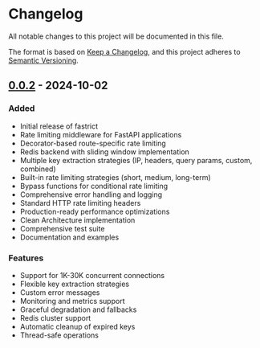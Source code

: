 # Changelog

All notable changes to this project will be documented in this file.

The format is based on [Keep a Changelog](https://keepachangelog.com/en/0.0.2/),
and this project adheres to [Semantic Versioning](https://semver.org/spec/v2.0.0.html).

## [0.0.2] - 2024-10-02

### Added
- Initial release of fastrict
- Rate limiting middleware for FastAPI applications
- Decorator-based route-specific rate limiting
- Redis backend with sliding window implementation
- Multiple key extraction strategies (IP, headers, query params, custom, combined)
- Built-in rate limiting strategies (short, medium, long-term)
- Bypass functions for conditional rate limiting
- Comprehensive error handling and logging
- Standard HTTP rate limiting headers
- Production-ready performance optimizations
- Clean Architecture implementation
- Comprehensive test suite
- Documentation and examples

### Features
- Support for 1K-30K concurrent connections
- Flexible key extraction strategies
- Custom error messages
- Monitoring and metrics support
- Graceful degradation and fallbacks
- Redis cluster support
- Automatic cleanup of expired keys
- Thread-safe operations

[0.0.2]: https://github.com/msameim181/fastrict/releases/tag/v0.0.2
